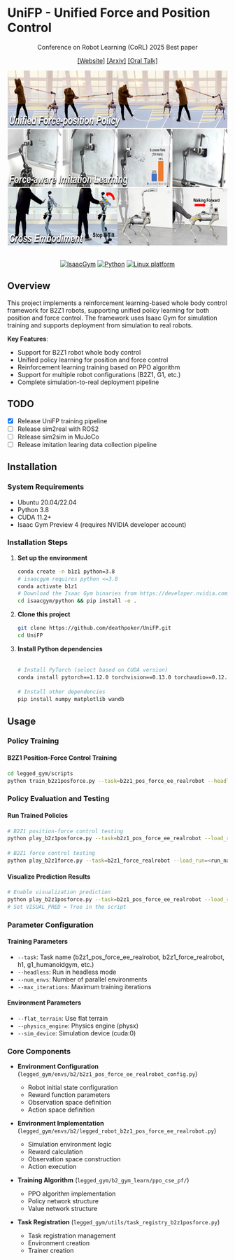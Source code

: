 # UniFP - Unified Force and Position Control


<div align="center">
Conference on Robot Learning (CoRL) 2025 Best paper

[[Website]](https://unified-force.github.io/)
[[Arxiv]](https://arxiv.org/pdf/2505.20829)
[[Oral Talk]](https://youtu.be/9lzFVQoc4Do?t=2652)

<p align="center">
    <img src="docs/teaser.jpg" height=400px"> &nbsp; &nbsp; &nbsp; &nbsp; &nbsp; &nbsp; &nbsp; &nbsp; &nbsp; &nbsp;
</p>

[![IsaacGym](https://img.shields.io/badge/IsaacGym-Preview4-b.svg)](https://developer.nvidia.com/isaac-gym)
[![Python](https://img.shields.io/badge/python-3.8-blue.svg)](https://docs.python.org/3/whatsnew/3.8.html)
[![Linux platform](https://img.shields.io/badge/platform-linux--64-orange.svg)](https://releases.ubuntu.com/20.04/)

</div>

## Overview

This project implements a reinforcement learning-based whole body control framework for B2Z1 robots, supporting unified policy learning for both position and force control. The framework uses Isaac Gym for simulation training and supports deployment from simulation to real robots.

**Key Features**:
- Support for B2Z1 robot whole body control
- Unified policy learning for position and force control
- Reinforcement learning training based on PPO algorithm
- Support for multiple robot configurations (B2Z1, G1, etc.)
- Complete simulation-to-real deployment pipeline

## TODO
- [x] Release UniFP training pipeline
- [ ] Release sim2real with ROS2
- [ ] Release sim2sim in MuJoCo
- [ ] Release imitation learing data collection pipeline

## Installation

### System Requirements
- Ubuntu 20.04/22.04
- Python 3.8
- CUDA 11.2+
- Isaac Gym Preview 4 (requires NVIDIA developer account)

### Installation Steps

1. **Set up the environment**
   ```bash
   conda create -n b1z1 python=3.8 
   # isaacgym requires python <=3.8
   conda activate b1z1
   # Download the Isaac Gym binaries from https://developer.nvidia.com/isaac-gym 
   cd isaacgym/python && pip install -e .
   ```

2. **Clone this project**
   ```bash
   git clone https://github.com/deathpoker/UniFP.git
   cd UniFP
   ```

3. **Install Python dependencies**
   ```bash
   
   # Install PyTorch (select based on CUDA version)
   conda install pytorch==1.12.0 torchvision==0.13.0 torchaudio==0.12.0 cudatoolkit=11.3 -c pytorch
   
   # Install other dependencies
   pip install numpy matplotlib wandb
   ```


## Usage

### Policy Training

#### B2Z1 Position-Force Control Training
```bash
cd legged_gym/scripts
python train_b2z1posforce.py --task=b2z1_pos_force_ee_realrobot --headless
```

### Policy Evaluation and Testing

#### Run Trained Policies
```bash
# B2Z1 position-force control testing
python play_b2z1posforce.py --task=b2z1_pos_force_ee_realrobot --load_run=<run_name>

# B2Z1 force control testing
python play_b2z1force.py --task=b2z1_force_realrobot --load_run=<run_name>
```

#### Visualize Prediction Results
```bash
# Enable visualization prediction
python play_b2z1posforce.py --task=b2z1_pos_force_ee_realrobot --load_run=<run_name>
# Set VISUAL_PRED = True in the script
```

### Parameter Configuration

#### Training Parameters
- `--task`: Task name (b2z1_pos_force_ee_realrobot, b2z1_force_realrobot, h1, g1_humanoidgym, etc.)
- `--headless`: Run in headless mode
- `--num_envs`: Number of parallel environments
- `--max_iterations`: Maximum training iterations

#### Environment Parameters
- `--flat_terrain`: Use flat terrain
- `--physics_engine`: Physics engine (physx)
- `--sim_device`: Simulation device (cuda:0)


### Core Components

- **Environment Configuration** (`legged_gym/envs/b2/b2z1_pos_force_ee_realrobot_config.py`)
  - Robot initial state configuration
  - Reward function parameters
  - Observation space definition
  - Action space definition

- **Environment Implementation** (`legged_gym/envs/b2/legged_robot_b2z1_pos_force_ee_realrobot.py`)
  - Simulation environment logic
  - Reward calculation
  - Observation space construction
  - Action execution

- **Training Algorithm** (`legged_gym/b2_gym_learn/ppo_cse_pf/`)
  - PPO algorithm implementation
  - Policy network structure
  - Value network structure

- **Task Registration** (`legged_gym/utils/task_registry_b2z1posforce.py`)
  - Task registration management
  - Environment creation
  - Trainer creation

